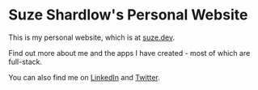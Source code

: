 # Suze Shardlow's Personal Website

This is my personal website, which is at [suze.dev](https://suze.dev).

Find out more about me and the apps I have created - most of which are full-stack.

You can also find me on [LinkedIn](https://linkedin.com/in/SuzeShardlow) and [Twitter](https://twitter.com/SuzeShardlow).
